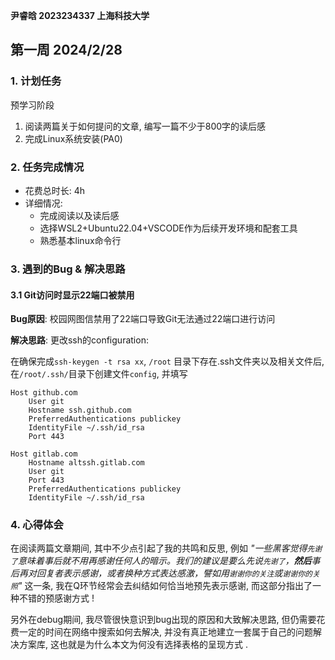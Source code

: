 **尹睿晗 2023234337 上海科技大学** 

## 第一周 2024/2/28

### 1. 计划任务

预学习阶段
1.  阅读两篇关于如何提问的文章, 编写一篇不少于800字的读后感
2.  完成Linux系统安装(PA0)

### 2. 任务完成情况

- 花费总时长: 4h
- 详细情况:
	- 完成阅读以及读后感
	- 选择WSL2+Ubuntu22.04+VSCODE作为后续开发环境和配套工具
	- 熟悉基本linux命令行

### 3. 遇到的Bug & 解决思路

#### 3.1 Git访问时显示22端口被禁用

**Bug原因**: 校园网图信禁用了22端口导致Git无法通过22端口进行访问

**解决思路**: 更改ssh的configuration:

在确保完成`ssh-keygen -t rsa xx`, `/root` 目录下存在.ssh文件夹以及相关文件后, 在`/root/.ssh/`目录下创建文件`config`, 并填写
```config
Host github.com
	User git
	Hostname ssh.github.com
	PreferredAuthentications publickey
	IdentityFile ~/.ssh/id_rsa
	Port 443

Host gitlab.com
	Hostname altssh.gitlab.com
	User git
	Port 443
	PreferredAuthentications publickey
	IdentityFile ~/.ssh/id_rsa
```

### 4. 心得体会

在阅读两篇文章期间, 其中不少点引起了我的共鸣和反思, 例如 *"一些黑客觉得`先谢了`意味着事后就不用再感谢任何人的暗示。我们的建议是要么先说`先谢了`，**然后**事后再对回复者表示感谢，或者换种方式表达感激，譬如用`谢谢你的关注`或`谢谢你的关照`"* 这一条, 我在Q环节经常会去纠结如何恰当地预先表示感谢, 而这部分指出了一种不错的预感谢方式 !

另外在debug期间, 我尽管很快意识到bug出现的原因和大致解决思路, 但仍需要花费一定的时间在网络中搜索如何去解决, 并没有真正地建立一套属于自己的问题解决方案库, 这也就是为什么本文为何没有选择表格的呈现方式 .